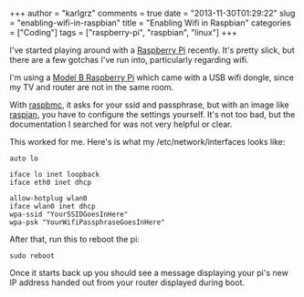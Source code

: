 +++
author = "karlgrz"
comments = true
date = "2013-11-30T01:29:22"
slug = "enabling-wifi-in-raspbian"
title = "Enabling Wifi in Raspbian"
categories = ["Coding"]
tags = ["raspberry-pi", "raspbian", "linux"]
+++

I've started playing around with a [Raspberry Pi](http://www.raspberrypi.org/) recently. It's pretty slick, but there are a few gotchas I've run into, particularly regarding wifi.

I'm using a [Model B Raspberry Pi](http://www.adafruit.com/products/998?gclid=COG4qNeBjLsCFccRMwodtxcAUQ) which came with a USB wifi dongle, since my TV and router are not in the same room.

With [raspbmc](http://www.raspbmc.com/about/), it asks for your ssid and passphrase, but with an image like [raspian](http://www.raspbian.org/), you have to configure the settings yourself. It's not too bad, but the documentation I searched for was not very helpful or clear.

This worked for me. Here's is what my /etc/network/interfaces looks like:

```
auto lo

iface lo inet loopback
iface eth0 inet dhcp

allow-hotplug wlan0
iface wlan0 inet dhcp
wpa-ssid "YourSSIDGoesInHere"
wpa-psk "YourWifiPassphraseGoesInHere"
```

After that, run this to reboot the pi:

```
sudo reboot
```

Once it starts back up you should see a message displaying your pi's new IP address handed out from your router displayed during boot.
